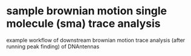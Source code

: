 # sample brownian motion single molecule (sma) trace analysis

example workflow of downstream brownian motion trace analysis (after running peak finding) of DNAntennas
